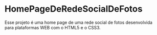 # HomePageDeRedeSocialDeFotos
Esse projeto é uma home page de uma rede social de fotos desenvolvida para plataformas WEB com o HTML5 e o CSS3.
